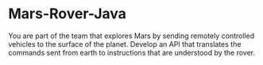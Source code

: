 # Mars-Rover-Java
You are part of the team that explores Mars by sending remotely controlled vehicles to the surface of  the planet. Develop an API that translates the commands sent from earth to instructions that are  understood by the rover.

